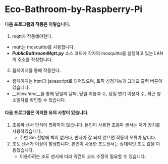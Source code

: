 # Eco-Bathroom-by-Raspberry-Pi

#### 다음 프로그램의 작동은 이렇습니다.
1. mqtt가 작동해야한다.
  - mqtt는 mosquitto를 사용합니다.
  - __*PublicBathroomMqtt.py*__ 소스 코드에 각자의 mosquitto를 실행하고 있는 LAN의 주소를 작성합니다.
2. 웹페이지를 통해 작동한다.
  - 웹페이지는 html과 javascript로 되어있으며, 토픽 신청기능과 그래프 출력 버튼이 있습니다.
  - __*View.html*__을 통해 당일의 날짜, 당일 이용자 수, 당일 변기 이용자 수, 최근 청소일자를 확인할 수 있습니다.

#### 다음 프로그램은 이러한 유의 사항이 있습니다.
1. 초음파 센서 인식이 명확하지 않습니다. 본인이 사용한 초음파 센서는 저가 장치를 사용하였습니다.
   -  주변 3m 전방에 벽이 없거나, 반사가 잘 되지 않으면 작동이 오류가 납니다.
2. 조도 센서가 이상이 발생합니다. 본인이 사용한 조도센서는 상대적인 조도 값을 이용했습니다.
   - 이용하려는 조도 센서에 따라 약간의 코드 수정이 필요할 수 있습니다.
